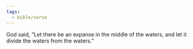 ```yaml
---
tags:
  - bible/verse
---
```

God said, “Let there be an expanse in the middle of the waters, and let it divide the waters from the waters.”